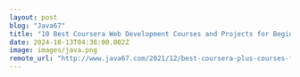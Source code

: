 ```yaml
---
layout: post
blog: "Java67"
title: "10 Best Coursera Web Development Courses and Projects for Beginners in 2024"
date: 2024-10-13T04:38:00.002Z
image: images/java.png
remote_url: "http://www.java67.com/2021/12/best-coursera-plus-courses-for-web-development.html"
---
```

